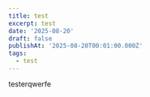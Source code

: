 ```yaml
---
title: test
excerpt: test
date: '2025-08-20'
draft: false
publishAt: '2025-08-20T00:01:00.000Z'
tags:
  - test
---
```

testerqwerfe
